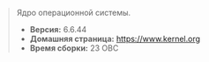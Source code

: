 > Ядро операционной системы.
> - **Версия:** 6.6.44
> - **Домашняя страница:** <https://www.kernel.org>
> - **Время сборки:** 23 ОВС
